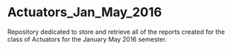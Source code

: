 # Actuators_Jan_May_2016
Repository dedicated to store and retrieve all of the reports
created for the class of Actuators for the January May 2016 semester.
